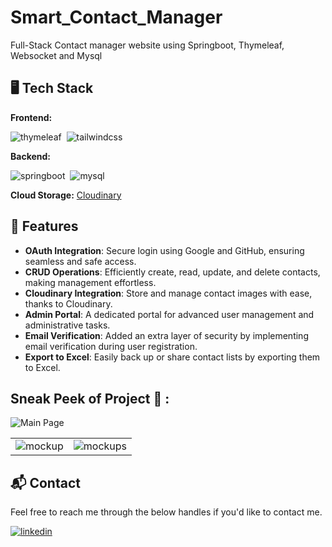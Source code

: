 # Smart_Contact_Manager
Full-Stack Contact manager website using Springboot, Thymeleaf, Websocket and Mysql

## 🖥️ Tech Stack
**Frontend:**

![thymeleaf](https://img.shields.io/badge/Thymeleaf-005F0F?style=for-the-badge&logo=thymeleaf&logoColor=white)&nbsp;
![tailwindcss](https://img.shields.io/badge/Tailwind_CSS-38B2AC?style=for-the-badge&logo=tailwind-css&logoColor=white)&nbsp;

**Backend:**

![springboot](https://img.shields.io/badge/SpringBoot-6DB33F?style=for-the-badge&logo=spring-boot&logoColor=white)&nbsp;
![mysql](https://img.shields.io/badge/MySQL-005C84?style=for-the-badge&logo=mysql&logoColor=white)&nbsp;

**Cloud Storage:**
[Cloudinary](https://cloudinary.com/)

## 🚀 Features
- **OAuth Integration**: Secure login using Google and GitHub, ensuring seamless and safe access.
- **CRUD Operations**: Efficiently create, read, update, and delete contacts, making management effortless.
- **Cloudinary Integration**: Store and manage contact images with ease, thanks to Cloudinary.
- **Admin Portal**: A dedicated portal for advanced user management and administrative tasks.
- **Email Verification**: Added an extra layer of security by implementing email verification during user registration.
- **Export to Excel**: Easily back up or share contact lists by exporting them to Excel.


## Sneak Peek of Project 🙈 :
![Main Page](./Screenshots/MainPage.png)

<table>
  <tr>
    <td><img src="./Screenshots/RoomPage.png" alt="mockup" /></td>
    <td><img src="./Screenshots/ChatPage.png" alt="mockups" /></td>
  </tr>
</table>

<h2>📬 Contact</h2>

Feel free to reach me through the below handles if you'd like to contact me.

[![linkedin](https://img.shields.io/badge/LinkedIn-0077B5?style=for-the-badge&logo=linkedin&logoColor=white)](https://www.linkedin.com/in/lovegarg2800/)
